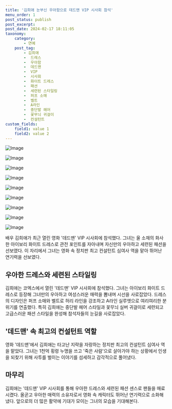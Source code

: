 ```yaml
---
title: '김희애 눈부신 우아함으로 데드맨 VIP 시사회 참석'
menu_order: 1
post_status: publish
post_excerpt: 
post_date: 2024-02-17 18:11:05
taxonomy:
    category:
        - 연예
    post_tag:
        - 김희애
        -  드레스
        -  우아함
        -  데드맨
        -  VIP
        -  시사회
        -  화이트 드레스
        -  패션
        -  세련된 스타일링
        -  퍼프 소매
        -  벨트
        -  A라인
        -  중단발 헤어
        -  꽃무늬 귀걸이
        -  컨설턴트
custom_fields:
    field1: value 1
    field2: value 2
---
```


![Image](https://ssl.pstatic.net/mimgnews/image/410/2024/02/12/0000980767_001_20240212083201448.jpg?type=w540)

![Image](https://mimgnews.pstatic.net/image/410/2024/02/12/0000980767_002_20240212083201502.jpg?type=w540)

![Image](https://ssl.pstatic.net/mimgnews/image/410/2024/02/12/0000980767_003_20240212083201583.jpg?type=w540)

![Image](https://mimgnews.pstatic.net/image/410/2024/02/12/0000980767_004_20240212083201747.jpg?type=w540)

![Image](https://ssl.pstatic.net/mimgnews/image/410/2024/02/12/0000980767_005_20240212083201814.jpg?type=w540)

![Image](https://mimgnews.pstatic.net/image/410/2024/02/12/0000980767_006_20240212083202228.jpg?type=w540)

![Image](https://ssl.pstatic.net/mimgnews/image/410/2024/02/12/0000980767_007_20240212083202302.jpg?type=w540)

![Image](https://mimgnews.pstatic.net/image/410/2024/02/12/0000980767_008_20240212083202391.jpg?type=w540)

![Image](https://ssl.pstatic.net/mimgnews/image/410/2024/02/12/0000980767_009_20240212083202459.jpg?type=w540)

배우 김희애가 최근 열린 영화 '데드맨' VIP 시사회에 참석했다. 그녀는 울 소재의 화사한 아이보리 화이트 드레스로 관전 포인트를 자아내며 자신만의 우아하고 세련된 패션을 선보였다. 이 자리에서 그녀는 영화 속 정치판 최고 컨설턴트 심여사 역을 맡아 뛰어난 연기력을 선보였다.
## 우아한 드레스와 세련된 스타일링
김희애는 코엑스에서 열린 '데드맨' VIP 시사회에 참석했다. 그녀는 아이보리 화이트 드레스로 등장해 그녀만의 우아하고 여성스러운 매력을 뽐내며 시선을 사로잡았다. 드레스의 디자인은 퍼프 소매와 벨트로 허리 라인을 강조하고 A라인 실루엣으로 여리여리한 분위기를 연출했다. 특히 김희애는 중단발 헤어 스타일과 꽃무늬 실버 귀걸이로 세련되고 고급스러운 패션 스타일을 완성해 참석자들의 눈길을 사로잡았다.
## '데드맨' 속 최고의 컨설턴트 역할
영화 '데드맨'에서 김희애는 타고난 지략을 자랑하는 정치판 최고의 컨설턴트 심여사 역을 맡았다. 그녀는 1천억 횡령 누명을 쓰고 '죽은 사람'으로 살아가야 하는 상황에서 인생을 되찾기 위해 사투를 벌이는 이야기를 섬세하고 감각적으로 풀어냈다.
## 마무리
김희애는 '데드맨' VIP 시사회를 통해 우아한 드레스와 세련된 패션 센스로 팬들을 매료시켰다. 올곧고 우아한 매력의 소유자로서 영화 속 캐릭터도 뛰어난 연기력으로 소화해냈다. 앞으로의 더 많은 활약에 기대가 모이는 그녀의 모습을 기대해본다.
